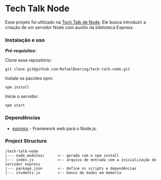 # Tech Talk Node

Esse projeto foi utilizado na [Tech Talk de Node](https://slides.com/rafaeldoering/code). Ele busca introduzir a criaçâo de um servidor Node com auxílio da biblioteca Express.

### Instalação e uso

***Pré-requisitos:***

Clone esse repositório:

```
git clone git@github.com:RafaelDoering/tech-talk-node.git
```

Instale os pacotes npm:

```
npm install
```

Inicie o servidor:

```
npm start
```

### Dependências

* [express](https://expressjs.com/) - Framework web para o Node.js.

### Project Structure

    /tech-talk-node
    |--- node_modules/      <-- gerada com o npm install
    |--- index.js           <-- arquivo de entrada com a inicialização do servidor express
    |--- package.json       <-- define os scripts e dependências
    |--- students.js        <-- banco de dados em memória
